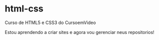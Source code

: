 # html-css
Curso de HTML5 e CSS3 do CursoemVideo

Estou aprendendo a criar sites e agora vou gerenciar neus repositorios!
